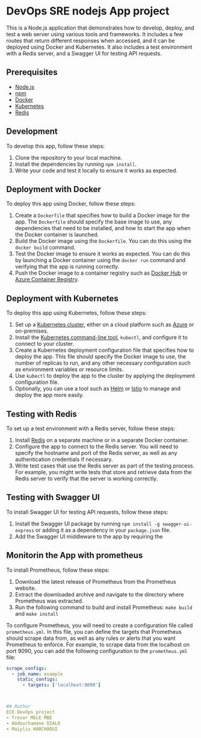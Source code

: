 # DevOps SRE nodejs App project

This is a Node.js application that demonstrates how to develop, deploy, and test a web server using various tools and frameworks. It includes a few routes that return different responses when accessed, and it can be deployed using Docker and Kubernetes. It also includes a test environment with a Redis server, and a Swagger UI for testing API requests.

## Prerequisites

- [Node.js](https://nodejs.org/)
- [npm](https://www.npmjs.com/)
- [Docker](https://www.docker.com/)
- [Kubernetes](https://kubernetes.io/)
- [Redis](https://redis.io/)

## Development

To develop this app, follow these steps:

1. Clone the repository to your local machine.
2. Install the dependencies by running `npm install`.
3. Write your code and test it locally to ensure it works as expected.

## Deployment with Docker

To deploy this app using Docker, follow these steps:

1. Create a `Dockerfile` that specifies how to build a Docker image for the app. The `Dockerfile` should specify the base image to use, any dependencies that need to be installed, and how to start the app when the Docker container is launched.
2. Build the Docker image using the `Dockerfile`. You can do this using the `docker build` command.
3. Test the Docker image to ensure it works as expected. You can do this by launching a Docker container using the `docker run` command and verifying that the app is running correctly.
4. Push the Docker image to a container registry such as [Docker Hub](https://hub.docker.com/) or [Azure Container Registry](https://azure.microsoft.com/en-us/services/container-registry/).

## Deployment with Kubernetes

To deploy this app using Kubernetes, follow these steps:

1. Set up a [Kubernetes cluster](https://kubernetes.io/docs/setup/), either on a cloud platform such as [Azure](https://azure.microsoft.com/en-us/services/kubernetes-service/) or on-premises.
2. Install the [Kubernetes command-line tool](https://kubernetes.io/docs/tasks/tools/install-kubectl/), `kubectl`, and configure it to connect to your cluster.
3. Create a Kubernetes deployment configuration file that specifies how to deploy the app. This file should specify the Docker image to use, the number of replicas to run, and any other necessary configuration such as environment variables or resource limits.
4. Use `kubectl` to deploy the app to the cluster by applying the deployment configuration file.
5. Optionally, you can use a tool such as [Helm](https://helm.sh/) or [Istio](https://istio.io/) to manage and deploy the app more easily.

## Testing with Redis

To set up a test environment with a Redis server, follow these steps:

1. Install [Redis](https://redis.io/download) on a separate machine or in a separate Docker container.
2. Configure the app to connect to the Redis server. You will need to specify the hostname and port of the Redis server, as well as any authentication credentials if necessary.
3. Write test cases that use the Redis server as part of the testing process. For example, you might write tests that store and retrieve data from the Redis server to verify that the server is working correctly.

## Testing with Swagger UI

To install Swagger UI for testing API requests, follow these steps:

1. Install the Swagger UI package by running `npm install -g swagger-ui-express` or adding it as a dependency in your `package.json` file.
2. Add the Swagger UI middleware to the app by requiring the

## Monitorin the App with prometheus

To install Prometheus, follow these steps:

1. Download the latest release of Prometheus from the Prometheus website.
2. Extract the downloaded archive and navigate to the directory where Prometheus was extracted.
3. Run the following command to build and install Prometheus: `make build` and `make install`

To configure Prometheus, you will need to create a configuration file called `prometheus.yml`. In this file, you can define the targets that Prometheus should scrape data from, as well as any rules or alerts that you want Prometheus to enforce.
For example, to scrape data from the localhost on port 9090, you can add the following configuration to the `prometheus.yml` file:

```yaml
scrape_configs:
  - job_name: example
    static_configs:
      - targets: ['localhost:9090']



## Author
ECE DevOps project
- Tresor MELE MBE
- Abdourhamane DIALO 
- Maiylis HARCHAOUI